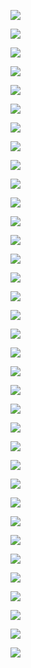 ![](assets/2022-04-07-10-34-59-image.png)

![](assets/2022-04-07-10-36-24-image.png)

![](assets/2022-04-07-10-36-36-image.png)

![](assets/2022-04-07-10-36-47-image.png)

![](assets/2022-04-07-10-37-49-image.png)

![](assets/2022-04-07-10-39-07-image.png)

![](assets/2022-04-07-10-39-57-image.png)

![](assets/2022-04-07-10-40-22-image.png)

![](assets/2022-04-07-10-41-00-image.png)

![](assets/2022-04-07-10-41-12-image.png)

![](assets/2022-04-07-10-42-05-image.png)

![](assets/2022-04-07-10-43-00-image.png)

![](assets/2022-04-07-10-43-23-image.png)

![](assets/2022-04-07-10-44-09-image.png)

![](assets/2022-04-07-10-44-24-image.png)

![](assets/2022-04-07-10-45-56-image.png)

![](assets/2022-04-07-10-48-22-image.png)

![](assets/2022-04-07-10-50-56-image.png)

![](assets/2022-04-07-10-51-48-image.png)

![](assets/2022-04-07-10-52-35-image.png)

![](assets/2022-04-07-10-53-44-image.png)

![](assets/2022-04-07-10-55-20-image.png)

![](assets/2022-04-07-10-55-36-image.png)

![](assets/2022-04-07-10-57-38-image.png)

![](assets/2022-04-07-10-59-22-image.png)

![](assets/2022-04-07-11-00-12-image.png)

![](assets/2022-04-07-11-00-30-image.png)

![](assets/2022-04-07-11-02-27-image.png)

![](assets/2022-04-07-12-36-12-image.png)

![](assets/2022-04-07-12-36-56-image.png)

![](assets/2022-04-07-12-37-28-image.png)

![](assets/2022-04-07-12-37-56-image.png)

![](assets/2022-04-07-12-38-40-image.png)

![](assets/2022-04-07-12-39-14-image.png)

![](assets/2022-04-07-12-39-37-image.png)

